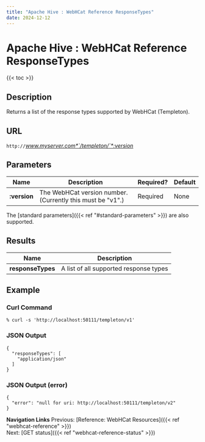 ```yaml
---
title: "Apache Hive : WebHCat Reference ResponseTypes"
date: 2024-12-12
---
```


# Apache Hive : WebHCat Reference ResponseTypes

{{< toc >}}

## Description

Returns a list of the response types supported by WebHCat (Templeton).

## URL

`http://`*www.myserver.com*`/templeton/`*:version*

## Parameters

| Name | Description | Required? | Default |
| --- | --- | --- | --- |
| **:version** | The WebHCat version number. (Currently this must be "v1".) | Required | None |

The [standard parameters]({{< ref "#standard-parameters" >}}) are also supported.

## Results

| Name | Description |
| --- | --- |
| **responseTypes** | A list of all supported response types |

## Example

### Curl Command

```
% curl -s 'http://localhost:50111/templeton/v1'

```

### JSON Output

```
{
  "responseTypes": [
    "application/json"
  ]
}

```

### JSON Output (error)

```
{
  "error": "null for uri: http://localhost:50111/templeton/v2"
}

```

  

**Navigation Links**
Previous: [Reference: WebHCat Resources]({{< ref "webhcat-reference" >}})   
Next: [GET status]({{< ref "webhcat-reference-status" >}})



 

 

